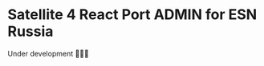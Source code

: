 # Satellite 4 React Port ADMIN for ESN Russia

Under development :construction::construction::construction:
